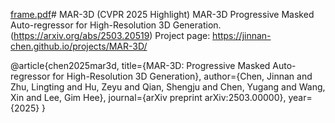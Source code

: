 [frame.pdf](https://github.com/user-attachments/files/19956895/frame.pdf)# MAR-3D (CVPR 2025 Highlight) 
MAR-3D Progressive Masked Auto-regressor for High-Resolution 3D Generation. (https://arxiv.org/abs/2503.20519)
Project page: https://jinnan-chen.github.io/projects/MAR-3D/








@article{chen2025mar3d,
   title={MAR-3D: Progressive Masked Auto-regressor for High-Resolution 3D Generation},
   author={Chen, Jinnan and Zhu, Lingting and Hu, Zeyu and Qian, Shengju and Chen, Yugang and Wang, Xin and Lee, Gim Hee},
   journal={arXiv preprint arXiv:2503.00000},
   year={2025}
}
